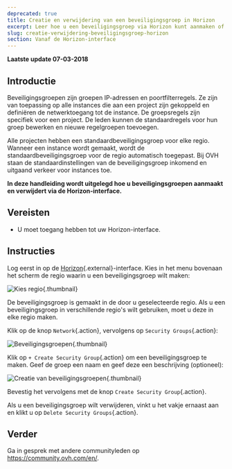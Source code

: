 ```yaml
---
deprecated: true
title: Creatie en verwijdering van een beveiligingsgroep in Horizon
excerpt: Leer hoe u een beveiligingsgroep via Horizon kunt aanmaken of verwijderen
slug: creatie-verwijdering-beveiligingsgroep-horizon
section: Vanaf de Horizon-interface
---
```


**Laatste update 07-03-2018**


## Introductie

Beveiligingsgroepen zijn groepen IP-adressen en poortfilterregels. Ze zijn van toepassing op alle instances die aan een project zijn gekoppeld en definiëren de netwerktoegang tot de instance. De groepsregels zijn specifiek voor een project. De leden kunnen de standaardregels voor hun groep bewerken en nieuwe regelgroepen toevoegen.

Alle projecten hebben een standaardbeveiligingsgroep voor elke regio. Wanneer een instance wordt gemaakt, wordt de standaardbeveiligingsgroep voor de regio automatisch toegepast. Bij OVH staan de standaardinstellingen van de beveiligingsgroep inkomend en uitgaand verkeer voor instances toe.

**In deze handleiding wordt uitgelegd hoe u beveiligingsgroepen aanmaakt en verwijdert via de Horizon-interface.**

## Vereisten

- U moet toegang hebben tot uw Horizon-interface. 


## Instructies

Log eerst in op de [Horizon](https://horizon.cloud.ovh.net/){.external}-interface. Kies in het menu bovenaan het scherm de regio waarin u een beveiligingsgroep wilt maken:

![Kies regio](images/1_H_sec_groups_region_choosing.png){.thumbnail}

De beveiligingsgroep is gemaakt in de door u geselecteerde regio. Als u een beveiligingsgroep in verschillende regio's wilt gebruiken, moet u deze in elke regio maken.


Klik op de knop `Network`{.action}, vervolgens op `Security Groups`{.action}:

![Beveiligingsgroepen](images/2_H_crete_sec_group.png){.thumbnail}

Klik op `+ Create Security Group`{.action} om een beveiligingsgroep te maken. Geef de groep een naam en geef deze een beschrijving (optioneel):

![Creatie van beveiligingsgroepen](images/3_H_new_sec_gr_name.png){.thumbnail}

Bevestig het vervolgens met de knop `Create Security Group`{.action}.

Als u een beveiligingsgroep wilt verwijderen, vinkt u het vakje ernaast aan en klikt u op `Delete Security Groups`{.action}.


## Verder

Ga in gesprek met andere communityleden op <https://community.ovh.com/en/>.
